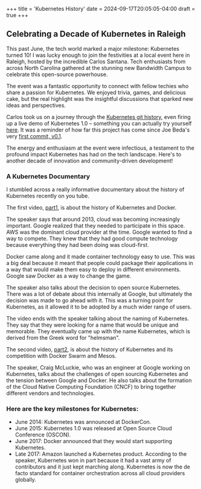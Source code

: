 +++
title = 'Kubernetes History'
date = 2024-09-17T20:05:05-04:00
draft = true
+++
## Celebrating a Decade of Kubernetes in Raleigh

This past June, the tech world marked a major milestone: Kubernetes turned 10!  I was lucky enough to join the festivities at a local event here in Raleigh, hosted by the incredible Carlos Santana. Tech enthusiasts from across North Carolina gathered at the stunning new Bandwidth Campus to celebrate this open-source powerhouse.

The event was a fantastic opportunity to connect with fellow techies who share a passion for Kubernetes.  We enjoyed trivia, games, and delicious cake, but the real highlight was the insightful discussions that sparked new ideas and perspectives.

Carlos took us on a journey through the [Kubernetes git history](https://blog.risingstack.com/the-history-of-kubernetes), even firing up a live demo of Kubernetes 1.0 – something you can actually try yourself [here](https://github.com/spurin/kubernetes-v1.0-lab).  It was a reminder of how far this project has come since Joe Beda's very [first commit, v0.1](https://github.com/spurin/kubernetes-v0.1-lab).

The energy and enthusiasm at the event were infectious, a testament to the profound impact Kubernetes has had on the tech landscape. Here's to another decade of innovation and community-driven development!

### A Kubernetes Documentary
I stumbled across a really informative documentary about the history of Kubernetes recently on you tube.

The first video, [part1](https://www.youtube.com/watch?v=BE77h7dmoQU), is about the history of Kubernetes and Docker.

The speaker says that around 2013, cloud was becoming increasingly important. Google realized that they needed to participate in this space. AWS was the dominant cloud provider at the time. Google wanted to find a way to compete. They knew that they had good compute technology because everything they had been doing was cloud-first.

Docker came along and it made container technology easy to use. This was a big deal because it meant that people could package their applications in a way that would make them easy to deploy in different environments. Google saw Docker as a way to change the game.

The speaker also talks about the decision to open source Kubernetes. There was a lot of debate about this internally at Google, but ultimately the decision was made to go ahead with it. This was a turning point for Kubernetes, as it allowed it to be adopted by a much wider range of users.

The video ends with the speaker talking about the naming of Kubernetes. They say that they were looking for a name that would be unique and memorable. They eventually came up with the name Kubernetes, which is derived from the Greek word for "helmsman".

The second video, [part2](https://www.youtube.com/watch?v=318elIq37PE), is about the history of Kubernetes and its competition with Docker Swarm and Mesos.

The speaker, Craig McLuckie, who was an engineer at Google working on Kubernetes, talks about the challenges of open sourcing Kubernetes and the tension between Google and Docker. He also talks about the formation of the Cloud Native Computing Foundation (CNCF) to bring together different vendors and technologies.

### Here are the key milestones for Kubernetes:

* June 2014: Kubernetes was announced at DockerCon.
* June 2015: Kubernetes 1.0 was released at Open Source Cloud Conference (OSCON).
* June 2017: Docker announced that they would start supporting Kubernetes.
* Late 2017: Amazon launched a Kubernetes product.
According to the speaker, Kubernetes won in part because it had a vast army of contributors and it just kept marching along. Kubernetes is now the de facto standard for container orchestration across all cloud providers globally.


